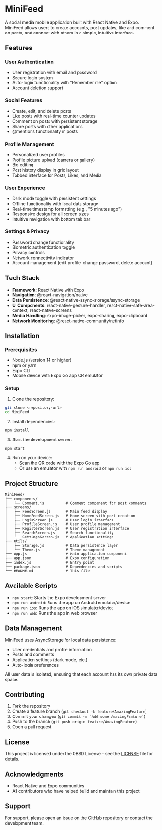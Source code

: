 # MiniFeed

A social media mobile application built with React Native and Expo. MiniFeed allows users to create accounts, post updates, like and comment on posts, and connect with others in a simple, intuitive interface.

## Features

### User Authentication
- User registration with email and password
- Secure login system
- Auto-login functionality with "Remember me" option
- Account deletion support

### Social Features
- Create, edit, and delete posts
- Like posts with real-time counter updates
- Comment on posts with persistent storage
- Share posts with other applications
- @mentions functionality in posts

### Profile Management
- Personalized user profiles
- Profile picture upload (camera or gallery)
- Bio editing
- Post history display in grid layout
- Tabbed interface for Posts, Likes, and Media

### User Experience
- Dark mode toggle with persistent settings
- Offline functionality with local data storage
- Real-time timestamp formatting (e.g., "5 minutes ago")
- Responsive design for all screen sizes
- Intuitive navigation with bottom tab bar

### Settings & Privacy
- Password change functionality
- Biometric authentication toggle
- Privacy controls
- Network connectivity indicator
- Account management (edit profile, change password, delete account)

## Tech Stack

- **Framework**: React Native with Expo
- **Navigation**: @react-navigation/native
- **Data Persistence**: @react-native-async-storage/async-storage
- **UI Components**: react-native-gesture-handler, react-native-safe-area-context, react-native-screens
- **Media Handling**: expo-image-picker, expo-sharing, expo-clipboard
- **Network Monitoring**: @react-native-community/netinfo

## Installation

### Prerequisites
- Node.js (version 14 or higher)
- npm or yarn
- Expo CLI
- Mobile device with Expo Go app OR emulator

### Setup

1. Clone the repository:
```bash
git clone <repository-url>
cd MiniFeed
```

2. Install dependencies:
```bash
npm install
```

3. Start the development server:
```bash
npm start
```

4. Run on your device:
   - Scan the QR code with the Expo Go app
   - Or use an emulator with `npm run android` or `npm run ios`

## Project Structure

```
MiniFeed/
├── components/
│   └── Comment.js          # Comment component for post comments
├── screens/
│   ├── FeedScreen.js       # Main feed display
│   ├── HomeFeedScreen.js   # Home screen with post creation
│   ├── LoginScreen.js      # User login interface
│   ├── ProfileScreen.js    # User profile management
│   ├── RegisterScreen.js   # User registration interface
│   ├── SearchScreen.js     # Search functionality
│   └── SettingsScreen.js   # Application settings
├── utils/
│   ├── Storage.js          # Data persistence layer
│   └── Theme.js            # Theme management
├── App.js                  # Main application component
├── app.json                # Expo configuration
├── index.js                # Entry point
├── package.json            # Dependencies and scripts
└── README.md               # This file
```

## Available Scripts

- `npm start`: Starts the Expo development server
- `npm run android`: Runs the app on Android emulator/device
- `npm run ios`: Runs the app on iOS simulator/device
- `npm run web`: Runs the app in web browser

## Data Management

MiniFeed uses AsyncStorage for local data persistence:
- User credentials and profile information
- Posts and comments
- Application settings (dark mode, etc.)
- Auto-login preferences

All user data is isolated, ensuring that each account has its own private data space.

## Contributing

1. Fork the repository
2. Create a feature branch (`git checkout -b feature/AmazingFeature`)
3. Commit your changes (`git commit -m 'Add some AmazingFeature'`)
4. Push to the branch (`git push origin feature/AmazingFeature`)
5. Open a pull request

## License

This project is licensed under the 0BSD License - see the [LICENSE](LICENSE) file for details.

## Acknowledgments

- React Native and Expo communities
- All contributors who have helped build and maintain this project

## Support

For support, please open an issue on the GitHub repository or contact the development team.